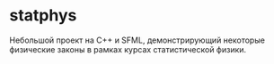 # statphys

Небольшой проект на C++ и SFML, демонстрирующий некоторые физические законы в рамках курсах статистической физики.
